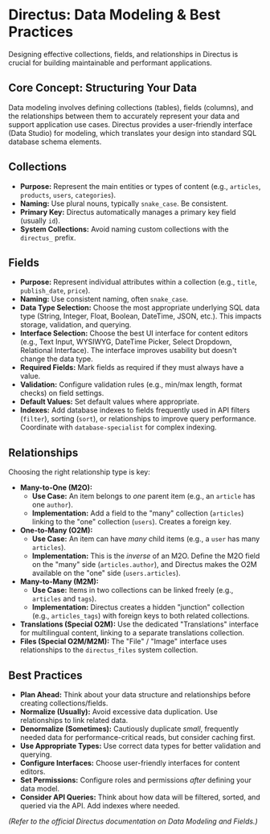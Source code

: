 # Directus: Data Modeling & Best Practices

Designing effective collections, fields, and relationships in Directus is crucial for building maintainable and performant applications.

## Core Concept: Structuring Your Data

Data modeling involves defining collections (tables), fields (columns), and the relationships between them to accurately represent your data and support application use cases. Directus provides a user-friendly interface (Data Studio) for modeling, which translates your design into standard SQL database schema elements.

## Collections

*   **Purpose:** Represent the main entities or types of content (e.g., `articles`, `products`, `users`, `categories`).
*   **Naming:** Use plural nouns, typically `snake_case`. Be consistent.
*   **Primary Key:** Directus automatically manages a primary key field (usually `id`).
*   **System Collections:** Avoid naming custom collections with the `directus_` prefix.

## Fields

*   **Purpose:** Represent individual attributes within a collection (e.g., `title`, `publish_date`, `price`).
*   **Naming:** Use consistent naming, often `snake_case`.
*   **Data Type Selection:** Choose the most appropriate underlying SQL data type (String, Integer, Float, Boolean, DateTime, JSON, etc.). This impacts storage, validation, and querying.
*   **Interface Selection:** Choose the best UI interface for content editors (e.g., Text Input, WYSIWYG, DateTime Picker, Select Dropdown, Relational Interface). The interface improves usability but doesn't change the data type.
*   **Required Fields:** Mark fields as required if they must always have a value.
*   **Validation:** Configure validation rules (e.g., min/max length, format checks) on field settings.
*   **Default Values:** Set default values where appropriate.
*   **Indexes:** Add database indexes to fields frequently used in API filters (`filter`), sorting (`sort`), or relationships to improve query performance. Coordinate with `database-specialist` for complex indexing.

## Relationships

Choosing the right relationship type is key:

*   **Many-to-One (M2O):**
    *   **Use Case:** An item belongs to *one* parent item (e.g., an `article` has one `author`).
    *   **Implementation:** Add a field to the "many" collection (`articles`) linking to the "one" collection (`users`). Creates a foreign key.
*   **One-to-Many (O2M):**
    *   **Use Case:** An item can have *many* child items (e.g., a `user` has many `articles`).
    *   **Implementation:** This is the *inverse* of an M2O. Define the M2O field on the "many" side (`articles.author`), and Directus makes the O2M available on the "one" side (`users.articles`).
*   **Many-to-Many (M2M):**
    *   **Use Case:** Items in two collections can be linked freely (e.g., `articles` and `tags`).
    *   **Implementation:** Directus creates a hidden "junction" collection (e.g., `articles_tags`) with foreign keys to both related collections.
*   **Translations (Special O2M):** Use the dedicated "Translations" interface for multilingual content, linking to a separate translations collection.
*   **Files (Special O2M/M2M):** The "File" / "Image" interface uses relationships to the `directus_files` system collection.

## Best Practices

*   **Plan Ahead:** Think about your data structure and relationships before creating collections/fields.
*   **Normalize (Usually):** Avoid excessive data duplication. Use relationships to link related data.
*   **Denormalize (Sometimes):** Cautiously duplicate *small*, frequently needed data for performance-critical reads, but consider caching first.
*   **Use Appropriate Types:** Use correct data types for better validation and querying.
*   **Configure Interfaces:** Choose user-friendly interfaces for content editors.
*   **Set Permissions:** Configure roles and permissions *after* defining your data model.
*   **Consider API Queries:** Think about how data will be filtered, sorted, and queried via the API. Add indexes where needed.

*(Refer to the official Directus documentation on Data Modeling and Fields.)*